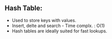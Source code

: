 ## Hash Table:

- Used to store keys with values.
- Insert, delte and search - Time complx. : O(1)
- Hash tables are ideally suited for fast lookups.

